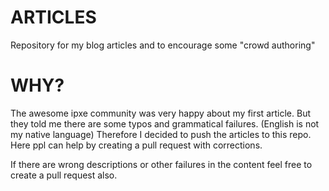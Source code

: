 # ARTICLES
Repository for my blog articles and to encourage some "crowd authoring"


# WHY? 
The awesome ipxe community was very happy about my first article. But they told me there are some typos and grammatical failures. (English is not my native language)
Therefore I decided to push the articles to this repo. Here ppl can help by creating a pull request with corrections.

If there are wrong descriptions or other failures in the content feel free to create a pull request also. 
